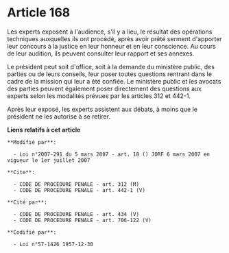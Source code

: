 # Article 168

Les experts exposent à l'audience, s'il y a lieu, le résultat des opérations techniques auxquelles ils ont procédé, après
avoir prêté serment d'apporter leur concours à la justice en leur honneur et en leur conscience. Au cours de leur audition,
ils peuvent consulter leur rapport et ses annexes.

Le président peut soit d'office, soit à la demande du ministère public, des parties ou de leurs conseils, leur poser toutes
questions rentrant dans le cadre de la mission qui leur a été confiée. Le ministère public et les avocats des parties peuvent
également poser directement des questions aux experts selon les modalités prévues par les articles 312 et 442-1.

Après leur exposé, les experts assistent aux débats, à moins que le président ne les autorise à se retirer.

**Liens relatifs à cet article**

	**Modifié par**:

	  - Loi n°2007-291 du 5 mars 2007 - art. 18 () JORF 6 mars 2007 en vigueur le 1er juillet 2007

	**Cite**:

	  - CODE DE PROCEDURE PENALE - art. 312 (M)
	  - CODE DE PROCEDURE PENALE - art. 442-1 (V)

	**Cité par**:

	  - CODE DE PROCEDURE PENALE - art. 434 (V)
	  - CODE DE PROCEDURE PENALE - art. 706-122 (V)

	**Codifié par**:

	  - Loi n°57-1426 1957-12-30
